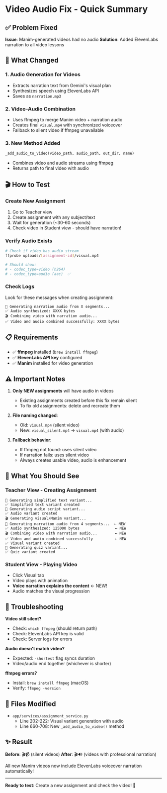 # Video Audio Fix - Quick Summary

## ✅ Problem Fixed

**Issue**: Manim-generated videos had no audio
**Solution**: Added ElevenLabs narration to all video lessons

## 🔧 What Changed

### 1. Audio Generation for Videos
- Extracts narration text from Gemini's visual plan
- Synthesizes speech using ElevenLabs API
- Saves as `narration.mp3`

### 2. Video-Audio Combination
- Uses ffmpeg to merge Manim video + narration audio
- Creates final `visual.mp4` with synchronized voiceover
- Fallback to silent video if ffmpeg unavailable

### 3. New Method Added
```python
_add_audio_to_video(video_path, audio_path, out_dir, name)
```
- Combines video and audio streams using ffmpeg
- Returns path to final video with audio

## 🎬 How to Test

### Create New Assignment
1. Go to Teacher view
2. Create assignment with any subject/text
3. Wait for generation (~30-60 seconds)
4. Check video in Student view - should have narration!

### Verify Audio Exists
```bash
# Check if video has audio stream
ffprobe uploads/[assignment-id]/visual.mp4

# Should show:
# - codec_type=video (h264)
# - codec_type=audio (aac)  ✅
```

### Check Logs
Look for these messages when creating assignment:
```
🎤 Generating narration audio from X segments...
✅ Audio synthesized: XXXX bytes
🎬 Combining video with narration audio...
✅ Video and audio combined successfully: XXXX bytes
```

## 📋 Requirements

- ✅ **ffmpeg** installed (`brew install ffmpeg`)
- ✅ **ElevenLabs API key** configured
- ✅ **Manim** installed for video generation

## ⚠️ Important Notes

1. **Only NEW assignments** will have audio in videos
   - Existing assignments created before this fix remain silent
   - To fix old assignments: delete and recreate them

2. **File naming changed**:
   - Old: `visual.mp4` (silent video)
   - New: `visual_silent.mp4` → `visual.mp4` (with audio)

3. **Fallback behavior**:
   - If ffmpeg not found: uses silent video
   - If narration fails: uses silent video
   - Always creates usable video, audio is enhancement

## 🎯 What You Should See

### Teacher View - Creating Assignment
```
📝 Generating simplified text variant...
✅ Simplified text variant created
🎵 Generating audio script variant...
✅ Audio variant created
🎬 Generating visual/Manim variant...
🎤 Generating narration audio from 4 segments...  ← NEW
✅ Audio synthesized: 125000 bytes                ← NEW
🎬 Combining video with narration audio...        ← NEW
✅ Video and audio combined successfully          ← NEW
✅ Visual variant created
🧠 Generating quiz variant...
✅ Quiz variant created
```

### Student View - Playing Video
- Click Visual tab
- Video plays with animation
- **Voice narration explains the content** ← NEW!
- Audio matches the visual progression

## 🐛 Troubleshooting

**Video still silent?**
- Check: `which ffmpeg` (should return path)
- Check: ElevenLabs API key is valid
- Check: Server logs for errors

**Audio doesn't match video?**
- Expected: `-shortest` flag syncs duration
- Video/audio end together (whichever is shorter)

**ffmpeg errors?**
- Install: `brew install ffmpeg` (macOS)
- Verify: `ffmpeg -version`

## 📁 Files Modified

- `app/services/assignment_service.py`
  - Line 202-222: Visual variant generation with audio
  - Line 660-708: New `_add_audio_to_video()` method

## ✨ Result

**Before**: 🎬📹 (silent videos)
**After**: 🎬🔊 (videos with professional narration)

All new Manim videos now include ElevenLabs voiceover narration automatically!

---

**Ready to test**: Create a new assignment and check the video! 🚀
